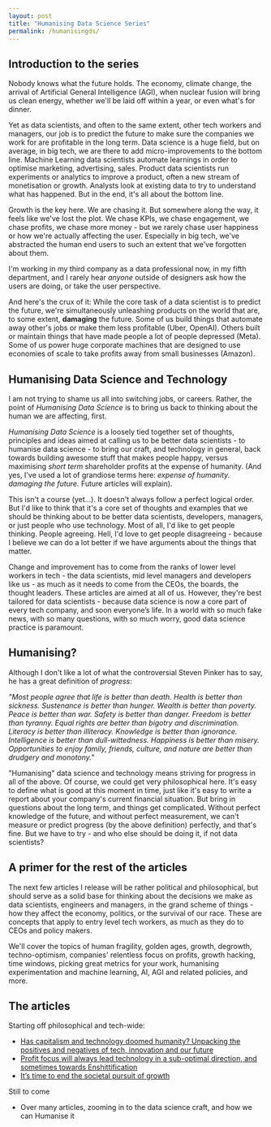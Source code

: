 ```yaml
---
layout: post
title: "Humanising Data Science Series"
permalink: /humanisingds/
---
```


## Introduction to the series

Nobody knows what the future holds. The economy, climate change, the arrival of Artificial General Intelligence (AGI), when nuclear fusion will bring us clean energy, whether we'll be laid off within a year, or even what's for dinner.

Yet as data scientists, and often to the same extent, other tech workers and managers, our job is to predict the future to make sure the companies we work for are profitable in the long term. Data science is a huge field, but on average, in big tech, we are there to add micro-improvements to the bottom line. Machine Learning data scientists automate learnings in order to optimise marketing, advertising, sales. Product data scientists run experiments or analytics to improve a product, often a new stream of monetisation or growth. Analysts look at existing data to try to understand what has happened. But in the end, it's all about the bottom line.

Growth is the key here. We are chasing it. But somewhere along the way, it feels like we've lost the plot. We chase KPIs, we chase engagement, we chase profits, we chase more money - but we rarely chase user happiness or how we're actually affecting the user. Especially in big tech, we've abstracted the human end users to such an extent that we've forgotten about them.

I'm working in my third company as a data professional now, in my fifth department, and I rarely hear *anyone* outside of designers ask how the users are doing, or take the user perspective. 

And here's the crux of it: While the core task of a data scientist is to predict the future, we're simultaneously unleashing products on the world that are, to some extent, **damaging** the future. Some of us build things that automate away other's jobs or make them less profitable (Uber, OpenAI). Others built or maintain things that have made people a lot of people depressed (Meta). Some of us power huge corporate machines that are designed to use economies of scale to take profits away from small businesses (Amazon).

## Humanising Data Science and Technology

I am not trying to shame us all into switching jobs, or careers. Rather, the point of *Humanising Data Science* is to bring us back to thinking about the human we are affecting, first.

*Humanising Data Science* is a loosely tied together set of thoughts, principles and ideas aimed at calling us to be better data scientists - to humanise data science - to bring our craft, and technology in general, back towards building awesome stuff that makes people happy, versus maximising *short term* shareholder profits at the expense of humanity. (And yes, I've used a lot of grandiose terms here: *expense of humanity.* *damaging the future.* Future articles will explain). 

This isn't a course (yet...). It doesn't always follow a perfect logical order. But I'd like to think that it's a core set of thoughts and examples that we should be thinking about to be better data scientists, developers, managers, or just people who use technology. Most of all, I'd like to get people thinking. People agreeing. Hell, I'd love to get people disagreeing - because I believe we can do a lot better if we have arguments about the things that matter. 

Change and improvement has to come from the ranks of lower level workers in tech - the data scientists, mid level managers and developers like us - as much as it needs to come from the CEOs, the boards, the thought leaders. These articles are aimed at all of us. However, they're best tailored for data scientists - because data science is now a core part of every tech company, and soon everyone’s life. In a world with so much fake news, with so many questions, with so much worry, good data science practice is paramount.

## Humanising?

Although I don't like a lot of what the controversial Steven Pinker has to say, he has a great definition of *progress*:

*"Most people agree that life is better than death. Health is better than sickness. Sustenance is better than hunger. Wealth is better than poverty. Peace is better than war. Safety is better than danger. Freedom is better than tyranny. Equal rights are better than bigotry and discrimination. Literacy is better than illiteracy. Knowledge is better than ignorance. Intelligence is better than dull-wittedness. Happiness is better than misery. Opportunities to enjoy family, friends, culture, and nature are better than drudgery and monotony."*

"Humanising" data science and technology means striving for progress in all of the above. Of course, we could get very philosophical here. It's easy to define what is good at this moment in time, just like it's easy to write a report about your company's current financial situation. But bring in questions about the long term, and things get complicated. Without perfect knowledge of the future, and without perfect measurement, we can't measure or predict progress (by the above definition) perfectly, and that's fine. But we have to try - and who else should be doing it, if not data scientists?

## A primer for the rest of the articles

The next few articles I release will be rather political and philosophical, but should serve as a solid base for thinking about the decisions we make as data scientists, engineers and managers, in the grand scheme of things - how they affect the economy, politics, or the survival of our race. These are concepts that apply to entry level tech workers, as much as they do to CEOs and policy makers. 

We'll cover the topics of human fragility, golden ages, growth, degrowth, techno-optimism, companies' relentless focus on profits, growth hacking, time windows, picking great metrics for your work, humanising experimentation and machine learning, AI, AGI and related policies, and more.

## The articles

Starting off philosophical and tech-wide:
- [Has capitalism and technology doomed humanity? Unpacking the positives and negatives of tech, innovation and our future](/posts/Has-capitalism-doomed-humanity)
- [Profit focus will always lead technology in a sub-optimal direction, and sometimes towards Enshittification](posts/Profit-focus-suboptimal)
- [It’s time to end the societal pursuit of growth](/posts/Wrong-metric)


Still to come
- Over many articles, zooming in to the data science craft, and how we can Humanise it
